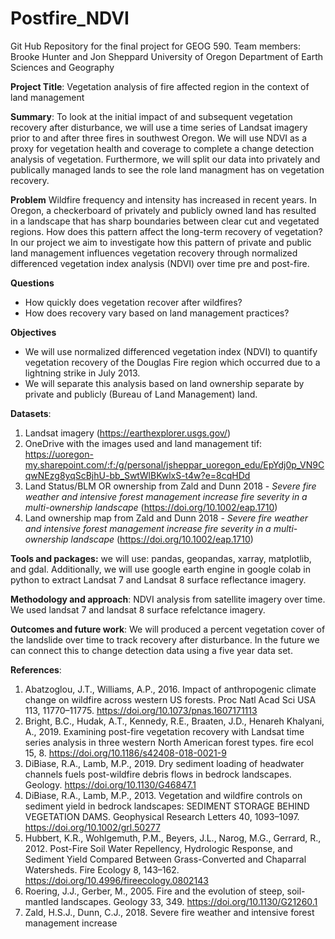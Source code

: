 # Postfire_NDVI
Git Hub Repository for the final project for GEOG 590. 
Team members: Brooke Hunter and Jon Sheppard
University of Oregon Department of Earth Sciences and Geography

**Project Title**: Vegetation analysis of fire affected region in the context of land management

**Summary**: To look at the initial impact of and subsequent vegetation recovery after disturbance, we will use a time series of Landsat imagery prior to and after three fires in southwest Oregon. We will use NDVI as a proxy for vegetation health and coverage to complete a change detection analysis of vegetation. Furthermore, we will split our data into privately and publically managed lands to see the role land managment has on vegetation recovery.

**Problem**
Wildfire frequency and intensity has increased in recent years. In Oregon, a checkerboard of privately and publicly owned land has resulted in a landscape that has sharp boundaries between clear cut and vegetated regions. How does this pattern affect the long-term recovery of vegetation? In our project we aim to investigate how this pattern of private and public land management influences vegetation recovery through normalized differenced vegetation index analysis (NDVI) over time pre and post-fire.

**Questions**
-	How quickly does vegetation recover after wildfires?
-	How does recovery vary based on land management practices? 

**Objectives**
-	We will use normalized differenced vegetation index (NDVI) to quantify vegetation recovery of the Douglas Fire region which occurred due to a lightning strike in July 2013. 
-	We will separate this analysis based on land ownership separate by private and publicly (Bureau of Land Management) land.


**Datasets**:  
1. Landsat imagery (https://earthexplorer.usgs.gov/)
2. OneDrive with the images used and land management tif: https://uoregon-my.sharepoint.com/:f:/g/personal/jsheppar_uoregon_edu/EpYdj0p_VN9CqwNEzg8yqScBjhU-bb_SwtWlBKwlxS-t4w?e=8cqHDd
3. Land Status/BLM OR ownership from Zald and Dunn 2018 - *Severe fire weather and intensive forest management increase fire severity in a multi-ownership landscape* (https://doi.org/10.1002/eap.1710)
4. Land ownership map from Zald and Dunn 2018 - *Severe fire weather and intensive forest management increase fire severity in a multi-ownership landscape* (https://doi.org/10.1002/eap.1710)

**Tools and packages:** we will use: pandas, geopandas, xarray, matplotlib, and gdal. Additionally, we will use google earth engine in google colab in python to extract Landsat 7 and Landsat 8 surface reflectance imagery.

**Methodology and approach**: NDVI analysis from satellite imagery over time. We used landsat 7 and landsat 8 surface refelctance imagery. 

**Outcomes and future work**: We will produced a percent vegetation cover of the landslide over time to track recovery after disturbance. In the future we can connect this to change detection data using a five year data set.

**References**:
1. Abatzoglou, J.T., Williams, A.P., 2016. Impact of anthropogenic climate change on wildfire across western US forests. Proc Natl Acad Sci USA 113, 11770–11775. https://doi.org/10.1073/pnas.1607171113
2. Bright, B.C., Hudak, A.T., Kennedy, R.E., Braaten, J.D., Henareh Khalyani, A., 2019. Examining post-fire vegetation recovery with Landsat time series analysis in three western North American forest types. fire ecol 15, 8. https://doi.org/10.1186/s42408-018-0021-9
3. DiBiase, R.A., Lamb, M.P., 2019. Dry sediment loading of headwater channels fuels post-wildfire debris flows in bedrock landscapes. Geology. https://doi.org/10.1130/G46847.1
4. DiBiase, R.A., Lamb, M.P., 2013. Vegetation and wildfire controls on sediment yield in bedrock landscapes: SEDIMENT STORAGE BEHIND VEGETATION DAMS. Geophysical Research Letters 40, 1093–1097. https://doi.org/10.1002/grl.50277
5. Hubbert, K.R., Wohlgemuth, P.M., Beyers, J.L., Narog, M.G., Gerrard, R., 2012. Post-Fire Soil Water Repellency, Hydrologic Response, and Sediment Yield Compared Between Grass-Converted and Chaparral Watersheds. Fire Ecology 8, 143–162. https://doi.org/10.4996/fireecology.0802143
6. Roering, J.J., Gerber, M., 2005. Fire and the evolution of steep, soil-mantled landscapes. Geology 33, 349. https://doi.org/10.1130/G21260.1
7. Zald, H.S.J., Dunn, C.J., 2018. Severe fire weather and intensive forest management increase 

